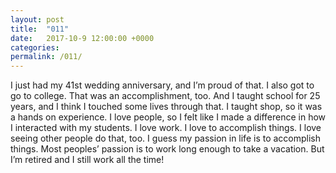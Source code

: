 ```yaml
---
layout: post
title:  "011"
date:   2017-10-9 12:00:00 +0000
categories: 
permalink: /011/
---
```


I just had my 41st wedding anniversary, and I’m proud of that. I also got to go to college. That was an accomplishment, too. And I taught school for 25 years, and I think I touched some lives through that. I taught shop, so it was a hands on experience. I love people, so I felt like I made a difference in how I interacted with my students. I love work. I love to accomplish things. I love seeing other people do that, too. I guess my passion in life is to accomplish things. Most peoples’ passion is to work long enough to take a vacation. But I’m retired and I still work all the time!